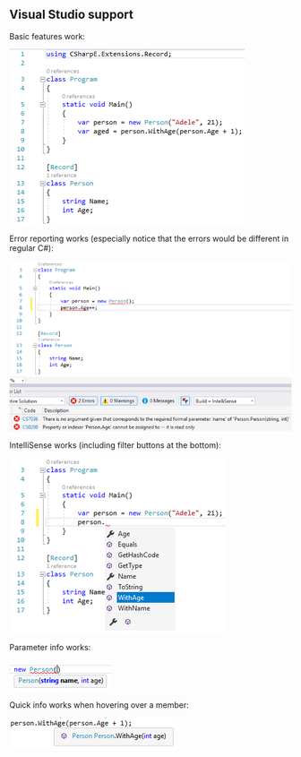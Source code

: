 ## Visual Studio support

Basic features work:

![](doc/images/basic.png)

Error reporting works (especially notice that the errors would be different in regular C#):

![](doc/images/errors.png)

IntelliSense works (including filter buttons at the bottom):

![](doc/images/intellisense.png)

Parameter info works:

![](doc/images/parameterinfo.png)

Quick info works when hovering over a member:

![](doc/images/quickinfo.png)